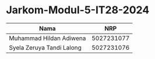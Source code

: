 # Jarkom-Modul-5-IT28-2024
|Nama  | NRP |
|--|--|
| Muhammad Hildan Adiwena | 5027231077 |
| Syela Zeruya Tandi Lalong | 5027231076 |
